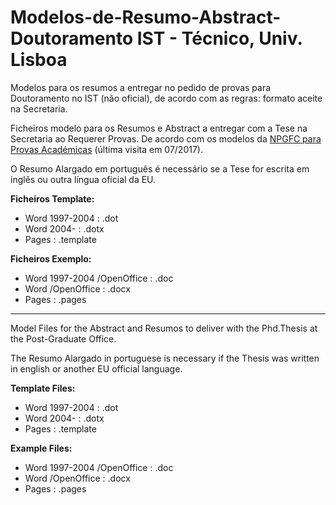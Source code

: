 # Modelos-de-Resumo-Abstract-Doutoramento IST - Técnico, Univ. Lisboa
Modelos para os resumos a entregar no pedido de provas para Doutoramento no IST (não oficial), de acordo com as regras: formato aceite na Secretaria.

Ficheiros modelo para os Resumos e Abstract a entregar com a Tese na Secretaria ao Requerer Provas.
De acordo com os modelos da [NPGFC para Provas Académicas](http://npgfc.tecnico.ulisboa.pt/programas-doutorais/provas-academicas/) (última visita em 07/2017).

O Resumo Alargado em português é necessário se a Tese for escrita em inglês ou outra língua oficial da EU.

**Ficheiros Template:**
* Word 1997-2004 : .dot
* Word 2004- : .dotx
* Pages : .template

**Ficheiros Exemplo:**
* Word 1997-2004 /OpenOffice : .doc
* Word /OpenOffice : .docx
* Pages : .pages

***


Model Files for the Abstract and Resumos to deliver with the Phd.Thesis at the Post-Graduate Office.

The Resumo Alargado in portuguese is necessary if the Thesis was written in english or another EU official language.

**Template Files:**
* Word 1997-2004 : .dot
* Word 2004- : .dotx
* Pages : .template

**Example Files:**
* Word 1997-2004 /OpenOffice : .doc
* Word /OpenOffice : .docx
* Pages : .pages
